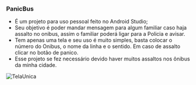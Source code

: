 
### PanicBus

- É um projeto para uso pessoal feito no Android Studio;
- Seu objetivo é poder mandar mensagem para algum familiar caso haja assalto no onibus, assim o familiar poderá ligar para a Policia e avisar.
- Tem apenas uma tela e seu uso é muito simples, basta colocar o número do Onibus, o nome da linha e o sentido. Em caso de assalto clicar no botão de panico.
- Esse projeto se fez necessário devido haver muitos assaltos nos ônibus da minha cidade.

![TelaUnica](https://i.imgur.com/enjS0Oa.png "TelaUnica")
